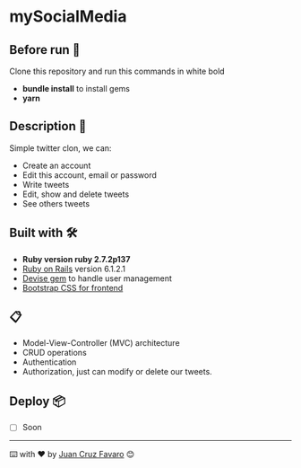 # mySocialMedia

## Before run 🔧

Clone this repository and run this commands in white bold

- **bundle install** to install gems
- **yarn**

## Description 🚀

Simple twitter clon, we can: 

- Create an account
- Edit this account, email or password
- Write tweets
- Edit, show and delete tweets
- See others tweets

## Built with 🛠️

* **Ruby version ruby 2.7.2p137**
* [Ruby on Rails](https://rubyonrails.org/) version 6.1.2.1
* [Devise gem](https://github.com/heartcombo/devise) to handle user management
* [Bootstrap CSS for frontend](https://getbootstrap.com/)

## 📋

- Model-View-Controller (MVC) architecture
- CRUD operations
- Authentication
- Authorization, just can modify or delete our tweets.

## Deploy 📦

- [ ] Soon

---
⌨️ with ❤️ by [Juan Cruz Favaro](https://github.com/JCFavaro) 😊
